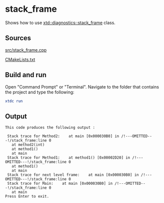 # stack_frame

Shows how to use [xtd::diagnostics::stack_frame](https://gammasoft71.github.io/xtd/reference_guides/latest/classxtd_1_1diagnostics_1_1stack__frame.html) class.

## Sources

[src/stack_frame.cpp](src/stack_frame.cpp)

[CMakeLists.txt](CMakeLists.txt)

## Build and run

Open "Command Prompt" or "Terminal". Navigate to the folder that contains the project and type the following:

```cmake
xtdc run
```

## Output

```
This code produces the following output :

 Stack trace for Method2:    at main [0x000030B0] in /!---OMITTED---!/stack_frame:line 0
   at method2(int)
   at method1()
   at main
 Stack trace for Method1:    at method1() [0x00002D20] in /!---OMITTED---!/stack_frame:line 0
   at method1()
   at main
 Stack trace for next level frame:    at main [0x000030B0] in /!---OMITTED---!/stack_frame:line 0
 Stack trace for Main:    at main [0x000030B0] in /!---OMITTED---!/stack_frame:line 0
   at main
Press Enter to exit.
```
